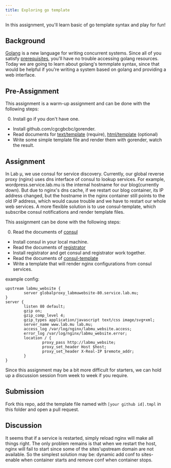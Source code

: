 ```yaml
---
title: Exploring go template
---
```


In this assignment, you'll learn basic of go template syntax and play for fun!

## Background

[Golang](https://golang.org/) is a new language for writing concurrent systems. Since all of you satisfy [prerequisites](https://github.com/mulab/OMG-resources#prerequisites), you'll have no trouble accessing golang resources. Today we are going to learn about golang's temmplate syntax, since that would
be helpful if you're writing a system based on golang and providing a web interface.

## Pre-Assignment

This assignment is a warm-up assignment and can be done with the following steps:

0. Install go if you don't have one.
- Install github.com/cgcgbcbc/gorender.
- Read documents for [text/template](https://golang.org/pkg/text/template/) (require), [html/template](https://golang.org/pkg/html/template/) (optional)
- Write some simple template file and render them with gorender, watch the result.

## Assignment

In Lab μ, we use consul for service discovery. Currently, our global reverse proxy (nginx) uses dns interface of consul to lookup services. For example, wordpress.service.lab.mu is the internal hostname for our blog(currently down). But due to nginx's dns cache, if we restart our blog container, its IP address
changed, but the hostname in the nginx container still points to the old IP address, which would cause trouble and we have to restart our whole web services.
A more flexible solution is to use consul-template, which subscribe consul notifications and render template files.

This assignment can be done with the following steps:

0. Read the documents of [consul](https://consul.io/)
- Install consul in your local machine.
- Read the documents of [registrator](https://github.com/gliderlabs/registrator)
- Install registrator and get consul and registrator work together.
- Read the documents of [consul-template](https://github.com/hashicorp/consul-template)
- Write a template that will render nginx configurations from consul services.

example config:
```
upstream labmu_website {
        server globalproxy_labmuwebsite-80.service.lab.mu;
}
server {
        listen 80 default;
        gzip on;
        gzip_comp_level 4;
        gzip_types application/javascript text/css image/svg+xml;
        server_name www.lab.mu lab.mu;
        access_log /var/log/nginx/labmu_website.access;
        error_log /var/log/nginx/labmu_website.error;
        location / {
                proxy_pass http://labmu_website;
                proxy_set_header Host $host;
                proxy_set_header X-Real-IP $remote_addr;
        }
}

```

Since this assignment may be a bit more difficult for starters, we can hold up a discussion session from week to week if you require.

## Submission

Fork this repo, add the template file named with `[your github id].tmpl` in this folder and open a pull request.

## Discussion

It seems that if a service is restarted, simply reload nginx will make all things right. The only problem remains is that when we restart
the host, nginx will fail to start since some of the sites'upstream domain are not available. So the simplest solution may be: dynamic add conf to sites-enable when container starts and remove conf when container stops.
